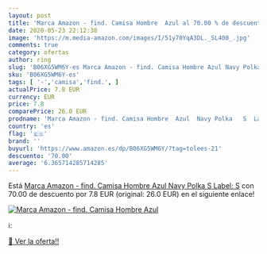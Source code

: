 ```yaml
---
layout: post
title: 'Marca Amazon - find. Camisa Hombre  Azul al 70.00 % de descuento'
date: 2020-05-23 22:12:38
image: 'https://m.media-amazon.com/images/I/51y70YqA3DL._SL400_.jpg'
comments: true
category: ofertas
author: ring
slug: 'B06XG5WM6Y-es Marca Amazon - find. Camisa Hombre Azul Navy Polka S Label: S'
sku: 'B06XG5WM6Y-es'
tags: [ '-','camisa','find.', ]
actualPrice: 7.8 EUR
currency: EUR
price: 7.8
comparePrice: 26.0 EUR
prodname: 'Marca Amazon - find. Camisa Hombre  Azul  Navy Polka   S  Label: S'
country: 'es'
flag: '🇪🇸'
brand: ''
buyurl: 'https://www.amazon.es/dp/B06XG5WM6Y/?tag=tolees-21'
descuento: '70.00'
average: '6.365714285714285'
---
```


Está [Marca Amazon - find. Camisa Hombre  Azul  Navy Polka   S  Label: S](https://www.amazon.es/dp/B06XG5WM6Y/?tag=tolees-21) con 70.00 de descuento por 7.8 EUR (original: 26.0 EUR) en el siguiente enlace!

[![Marca Amazon - find. Camisa Hombre  Azul](https://m.media-amazon.com/images/I/51y70YqA3DL._SL400_.jpg)](https://www.amazon.es/dp/B06XG5WM6Y/?tag=tolees-21)

ℹ️:


[🛒 Ver la oferta!!](https://www.amazon.es/dp/B06XG5WM6Y/?tag=tolees-21)
